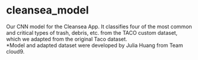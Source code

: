 # cleansea_model

Our CNN model for the Cleansea App. It classifies four of the most common and critical types of trash, debris, etc. from the TACO custom dataset, which we adapted from the original Taco dataset.<br>
*Model and adapted dataset were developed by Julia Huang from Team cloud9.
